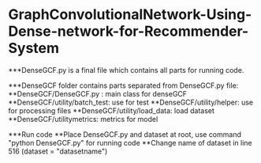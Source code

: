 # GraphConvolutionalNetwork-Using-Dense-network-for-Recommender-System

***DenseGCF.py is a final file which contains all parts for running code.


***DenseGCF folder contains parts separated from DenseGCF.py file:
**DenseGCF/DenseGCF.py : main class for denseGCF
**DenseGCF/utility/batch_test: use for test
**DenseGCF/utility/helper: use for processing files
**DenseGCF/utility/load_data: load dataset
**DenseGCF/utilitymetrics: metrics for model

***Run code
**Place DenseGCF.py and dataset at root, use command "python DenseGCF.py" for running code
**Change name of dataset in line 516 (dataset = "datasetname")


